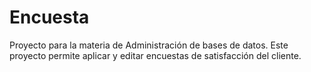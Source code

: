 # Encuesta
Proyecto para la materia de Administración de bases de datos. Este proyecto permite aplicar y editar encuestas de satisfacción del cliente.
